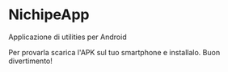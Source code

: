 # NichipeApp
Applicazione di utilities per Android

Per provarla scarica l'APK sul tuo smartphone e installalo.
Buon divertimento!
